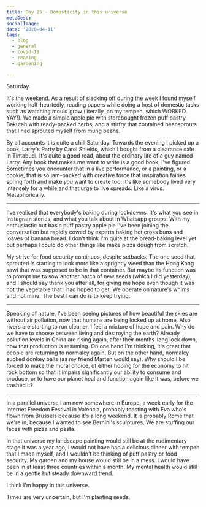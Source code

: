 ```yaml
---
title: Day 25 - Domesticity in this universe
metaDesc: 
socialImage: 
date: '2020-04-11'
tags:
  - blog
  - general
  - covid-19
  - reading
  - gardening
  
---
```


Saturday. 

It's the weekend. As a result of slacking off during the week I found myself working half-heartedly, reading papers while doing a host of domestic tasks such as watching mould grow (literally, on my tempeh, which WORKED. YAY!). We made a simple apple pie with storebought frozen puff pastry. Bakuteh with ready-packed herbs, and a stirfry that contained beansprouts that I had sprouted myself from mung beans. 

By all accounts it is quite a chill Saturday. Towards the evening I picked up a book, Larry's Party by Carol Shields, which I bought from a clearance sale in Tintabudi. It's quite a good read, about the ordinary life of a guy named Larry. Any book that makes me want to write is a good book, I've figured. Sometimes you encounter that in a live performance, or a painting, or a cookie, that is so jam-packed with creative force that inspiration fairies spring forth and make *you* want to create too. It's like somebody lived very intensely for a while and that urge to live spreads. Like a virus. Metaphorically. 

---

I've realised that everybody's baking during lockdowns. It's what you see in Instagram stories, and what you talk about in Whatsapp groups. With my enthusiastic but basic puff pastry apple pie I've been joining the conversation but rapidly cowed by experts baking hot cross buns and loaves of banana bread. I don't think I'm quite at the bread-baking level yet but perhaps I could do other things like make pizza dough from scratch. 

My strive for food security continues, despite setbacks. The one seed that sprouted is starting to look more like a sprightly weed than the Hong Kong sawi that was supposed to be in that container. But maybe its function was to prompt me to sow another batch of new seeds (which I did yesterday), and I should say thank you after all, for giving me hope even though it was not the vegetable that I had hoped to get. We operate on nature's whims and not mine. The best I can do is to keep trying. 

---

Speaking of nature, I've been seeing pictures of how beautiful the skies are without air pollution, now that humans are being locked up at home. Also rivers are starting to run cleaner. I feel a mixture of hope and pain. Why do we have to choose between living and destroying the earth? Already pollution levels in China are rising again, after their months-long lock down, now that production is resuming. On one hand I'm thinking, it's great that people are returning to normalcy again. But on the other hand, normalcy sucked donkey balls (as my friend Marten would say). Why should I be forced to make the moral choice, of either hoping for the economy to hit rock bottom so that it impairs significantly our ability to consume and produce, or to have our planet heal and function again like it was, before we trashed it? 

---

In a parallel universe I am now somewhere in Europe, a week early for the Internet Freedom Festival in Valencia, probably toasting with Eva who's flown from Brussels because it's a long weekend. It is probably Rome that we're in, because I wanted to see Bernini's sculptures. We are stuffing our faces with pizza and pasta. 

In that universe my landscape painting would still be at the rudimentary stage it was a year ago, I would not have had a delicious dinner with tempeh that I made myself, and I wouldn't be thinking of puff pastry or food security. My garden and my house would still be in a mess. I would have been in at least three countries within a month. My mental health would still be in a gentle but steady downward trend. 

I think I'm happy in this universe. 

Times are very uncertain, but I'm planting seeds. 
